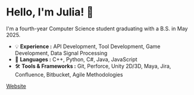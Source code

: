 # Hello, I'm Julia! 👋

<!--
**julwang3/julwang3** is a ✨ _special_ ✨ repository because its `README.md` (this file) appears on your GitHub profile.

Here are some ideas to get you started:

- 🔭 I’m currently working on ...
- 🌱 I’m currently learning ...
- 👯 I’m looking to collaborate on ...
- 🤔 I’m looking for help with ...
- 💬 Ask me about ...
- 📫 How to reach me: ...
- 😄 Pronouns: ...
- ⚡ Fun fact: ...
-->
I'm a fourth-year Computer Science student graduating with a B.S. in May 2025.

- 💡 <b>Experience :</b> API Development, Tool Development, Game Development, Data Signal Processing
- 💬 <b>Languages :</b> C++, Python, C#, Java, JavaScript
- 🛠️ <b>Tools & Frameworks :</b> Git, Perforce, Unity 2D/3D, Maya, Jira, Confluence, Bitbucket, Agile Methodologies

<a href="https://julwang3.github.io/" target="_blank">Website</a>
